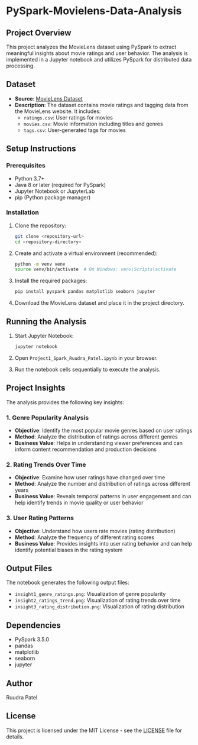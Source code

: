 # PySpark-Movielens-Data-Analysis

## Project Overview
This project analyzes the MovieLens dataset using PySpark to extract meaningful insights about movie ratings and user behavior. The analysis is implemented in a Jupyter notebook and utilizes PySpark for distributed data processing.

## Dataset
- **Source**: [MovieLens Dataset](https://grouplens.org/datasets/movielens/)
- **Description**: The dataset contains movie ratings and tagging data from the MovieLens website. It includes:
  - `ratings.csv`: User ratings for movies
  - `movies.csv`: Movie information including titles and genres
  - `tags.csv`: User-generated tags for movies

## Setup Instructions

### Prerequisites
- Python 3.7+
- Java 8 or later (required for PySpark)
- Jupyter Notebook or JupyterLab
- pip (Python package manager)

### Installation
1. Clone the repository:
   ```bash
   git clone <repository-url>
   cd <repository-directory>
   ```

2. Create and activate a virtual environment (recommended):
   ```bash
   python -m venv venv
   source venv/bin/activate  # On Windows: venv\Scripts\activate
   ```

3. Install the required packages:
   ```bash
   pip install pyspark pandas matplotlib seaborn jupyter
   ```

4. Download the MovieLens dataset and place it in the project directory.

## Running the Analysis

1. Start Jupyter Notebook:
   ```bash
   jupyter notebook
   ```

2. Open `Project1_Spark_Ruudra_Patel.ipynb` in your browser.

3. Run the notebook cells sequentially to execute the analysis.

## Project Insights

The analysis provides the following key insights:

### 1. Genre Popularity Analysis
- **Objective**: Identify the most popular movie genres based on user ratings
- **Method**: Analyze the distribution of ratings across different genres
- **Business Value**: Helps in understanding viewer preferences and can inform content recommendation and production decisions

### 2. Rating Trends Over Time
- **Objective**: Examine how user ratings have changed over time
- **Method**: Analyze the number and distribution of ratings across different years
- **Business Value**: Reveals temporal patterns in user engagement and can help identify trends in movie quality or user behavior

### 3. User Rating Patterns
- **Objective**: Understand how users rate movies (rating distribution)
- **Method**: Analyze the frequency of different rating scores
- **Business Value**: Provides insights into user rating behavior and can help identify potential biases in the rating system

## Output Files
The notebook generates the following output files:
- `insight1_genre_ratings.png`: Visualization of genre popularity
- `insight2_ratings_trend.png`: Visualization of rating trends over time
- `insight3_rating_distribution.png`: Visualization of rating distribution

## Dependencies
- PySpark 3.5.0
- pandas
- matplotlib
- seaborn
- jupyter

## Author
Ruudra Patel

## License
This project is licensed under the MIT License - see the [LICENSE](LICENSE) file for details.

